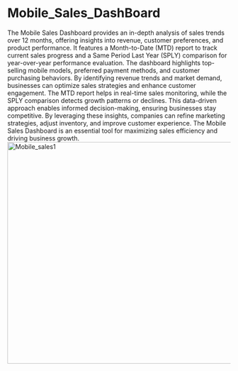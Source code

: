 # Mobile_Sales_DashBoard


The Mobile Sales Dashboard provides an in-depth analysis of sales trends over 12 months, offering insights into revenue, customer preferences, and product performance. It features a Month-to-Date (MTD) report to track current sales progress and a Same Period Last Year (SPLY) comparison for year-over-year performance evaluation. The dashboard highlights top-selling mobile models, preferred payment methods, and customer purchasing behaviors. By identifying revenue trends and market demand, businesses can optimize sales strategies and enhance customer engagement. The MTD report helps in real-time sales monitoring, while the SPLY comparison detects growth patterns or declines. This data-driven approach enables informed decision-making, ensuring businesses stay competitive. By leveraging these insights, companies can refine marketing strategies, adjust inventory, and improve customer experience. The Mobile Sales Dashboard is an essential tool for maximizing sales efficiency and driving business growth.
<img width="800" height="500" alt="Mobile_sales1" src="https://github.com/user-attachments/assets/8b52681d-5856-4360-a21e-4b62b8ec1d14" />
















